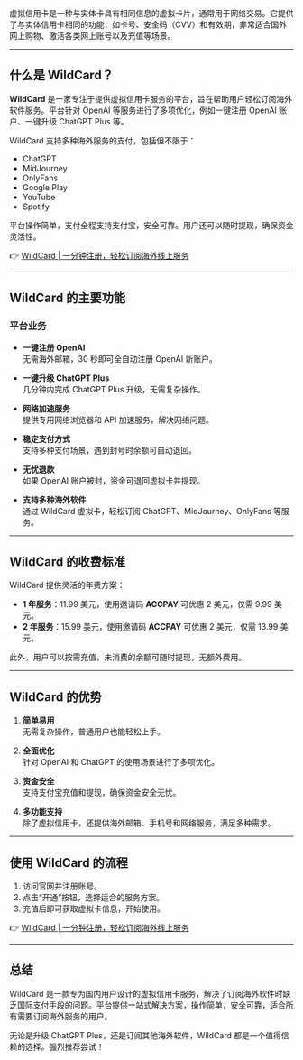 虚拟信用卡是一种与实体卡具有相同信息的虚拟卡片，通常用于网络交易。它提供了与实体信用卡相同的功能，如卡号、安全码（CVV）和有效期，非常适合国外网上购物、激活各类网上账号以及充值等场景。

---

## 什么是 WildCard？

**WildCard** 是一家专注于提供虚拟信用卡服务的平台，旨在帮助用户轻松订阅海外软件服务。平台针对 OpenAI 等服务进行了多项优化，例如一键注册 OpenAI 账户、一键升级 ChatGPT Plus 等。

WildCard 支持多种海外服务的支付，包括但不限于：

- ChatGPT
- MidJourney
- OnlyFans
- Google Play
- YouTube
- Spotify

平台操作简单，支付全程支持支付宝，安全可靠。用户还可以随时提现，确保资金灵活性。

👉 [WildCard | 一分钟注册，轻松订阅海外线上服务](https://bit.ly/bewildcard)

---

## WildCard 的主要功能

### 平台业务

- **一键注册 OpenAI**  
  无需海外邮箱，30 秒即可全自动注册 OpenAI 新账户。

- **一键升级 ChatGPT Plus**  
  几分钟内完成 ChatGPT Plus 升级，无需复杂操作。

- **网络加速服务**  
  提供专用网络浏览器和 API 加速服务，解决网络问题。

- **稳定支付方式**  
  支持多种支付场景，遇到封号时余额可自动退回。

- **无忧退款**  
  如果 OpenAI 账户被封，资金可退回虚拟卡并提现。

- **支持多种海外软件**  
  通过 WildCard 虚拟卡，轻松订阅 ChatGPT、MidJourney、OnlyFans 等服务。

---

## WildCard 的收费标准

WildCard 提供灵活的年费方案：

- **1 年服务**：11.99 美元，使用邀请码 **ACCPAY** 可优惠 2 美元，仅需 9.99 美元。
- **2 年服务**：15.99 美元，使用邀请码 **ACCPAY** 可优惠 2 美元，仅需 13.99 美元。

此外，用户可以按需充值，未消费的余额可随时提现，无额外费用。

---

## WildCard 的优势

1. **简单易用**  
   无需复杂操作，普通用户也能轻松上手。

2. **全面优化**  
   针对 OpenAI 和 ChatGPT 的使用场景进行了多项优化。

3. **资金安全**  
   支持支付宝充值和提现，确保资金安全无忧。

4. **多功能支持**  
   除了虚拟信用卡，还提供海外邮箱、手机号和网络服务，满足多种需求。

---

## 使用 WildCard 的流程

1. 访问官网并注册账号。  
2. 点击“开通”按钮，选择适合的服务方案。  
3. 充值后即可获取虚拟卡信息，开始使用。

👉 [WildCard | 一分钟注册，轻松订阅海外线上服务](https://bit.ly/bewildcard)

---

## 总结

WildCard 是一款专为国内用户设计的虚拟信用卡服务，解决了订阅海外软件时缺乏国际支付手段的问题。平台提供一站式解决方案，操作简单，安全可靠，适合所有需要订阅海外服务的用户。

无论是升级 ChatGPT Plus，还是订阅其他海外软件，WildCard 都是一个值得信赖的选择。强烈推荐尝试！